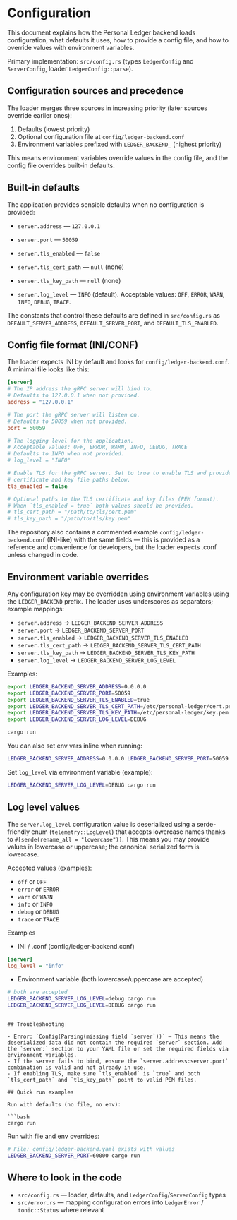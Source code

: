 # Configuration

This document explains how the Personal Ledger backend loads configuration, what defaults it uses, how to provide a config file, and how to override values with environment variables.

Primary implementation: `src/config.rs` (types `LedgerConfig` and `ServerConfig`, loader `LedgerConfig::parse`).

## Configuration sources and precedence

The loader merges three sources in increasing priority (later sources override earlier ones):

1. Defaults (lowest priority)
2. Optional configuration file at `config/ledger-backend.conf`
3. Environment variables prefixed with `LEDGER_BACKEND_` (highest priority)

This means environment variables override values in the config file, and the config file overrides built-in defaults.

## Built-in defaults

The application provides sensible defaults when no configuration is provided:

- `server.address` — `127.0.0.1`
- `server.port` — `50059`
- `server.tls_enabled` — `false`
- `server.tls_cert_path` — `null` (none)
- `server.tls_key_path` — `null` (none)

- `server.log_level` — `INFO` (default). Acceptable values: `OFF`, `ERROR`, `WARN`, `INFO`, `DEBUG`, `TRACE`.

The constants that control these defaults are defined in `src/config.rs` as `DEFAULT_SERVER_ADDRESS`, `DEFAULT_SERVER_PORT`, and `DEFAULT_TLS_ENABLED`.

## Config file format (INI/CONF)

The loader expects INI by default and looks for `config/ledger-backend.conf`. A minimal file looks like this:

```INI
[server]
# The IP address the gRPC server will bind to.
# Defaults to 127.0.0.1 when not provided.
address = "127.0.0.1"

# The port the gRPC server will listen on.
# Defaults to 50059 when not provided.
port = 50059

# The logging level for the application.
# Acceptable values: OFF, ERROR, WARN, INFO, DEBUG, TRACE
# Defaults to INFO when not provided.
# log_level = "INFO"

# Enable TLS for the gRPC server. Set to true to enable TLS and provide the
# certificate and key file paths below.
tls_enabled = false

# Optional paths to the TLS certificate and key files (PEM format).
# When `tls_enabled = true` both values should be provided.
# tls_cert_path = "/path/to/tls/cert.pem"
# tls_key_path = "/path/to/tls/key.pem"
```

The repository also contains a commented example `config/ledger-backend.conf` (INI-like) with the same fields — this is provided as a reference and convenience for developers, but the loader expects .conf unless changed in code.

## Environment variable overrides

Any configuration key may be overridden using environment variables using the `LEDGER_BACKEND` prefix. The loader uses underscores as separators; example mappings:

- `server.address` → `LEDGER_BACKEND_SERVER_ADDRESS`
- `server.port` → `LEDGER_BACKEND_SERVER_PORT`
- `server.tls_enabled` → `LEDGER_BACKEND_SERVER_TLS_ENABLED`
- `server.tls_cert_path` → `LEDGER_BACKEND_SERVER_TLS_CERT_PATH`
- `server.tls_key_path` → `LEDGER_BACKEND_SERVER_TLS_KEY_PATH`
 - `server.log_level` → `LEDGER_BACKEND_SERVER_LOG_LEVEL`

Examples:

```bash
export LEDGER_BACKEND_SERVER_ADDRESS=0.0.0.0
export LEDGER_BACKEND_SERVER_PORT=50059
export LEDGER_BACKEND_SERVER_TLS_ENABLED=true
export LEDGER_BACKEND_SERVER_TLS_CERT_PATH=/etc/personal-ledger/cert.pem
export LEDGER_BACKEND_SERVER_TLS_KEY_PATH=/etc/personal-ledger/key.pem
export LEDGER_BACKEND_SERVER_LOG_LEVEL=DEBUG

cargo run
```

You can also set env vars inline when running:

```bash
LEDGER_BACKEND_SERVER_ADDRESS=0.0.0.0 LEDGER_BACKEND_SERVER_PORT=50059 cargo run
```

Set `log_level` via environment variable (example):

```bash
LEDGER_BACKEND_SERVER_LOG_LEVEL=DEBUG cargo run
```

## Log level values

The `server.log_level` configuration value is deserialized using a serde-friendly enum
(`telemetry::LogLevel`) that accepts lowercase names thanks to `#[serde(rename_all = "lowercase")]`.
This means you may provide values in lowercase or uppercase; the canonical serialized form is lowercase.

Accepted values (examples):

- `off` or `OFF`
- `error` or `ERROR`
- `warn` or `WARN`
- `info` or `INFO`
- `debug` or `DEBUG`
- `trace` or `TRACE`

Examples

- INI / .conf (config/ledger-backend.conf)

```ini
[server]
log_level = "info"
```

- Environment variable (both lowercase/uppercase are accepted)

```bash
# both are accepted
LEDGER_BACKEND_SERVER_LOG_LEVEL=debug cargo run
LEDGER_BACKEND_SERVER_LOG_LEVEL=DEBUG cargo run
```
```

## Troubleshooting

- Error: `Config(Parsing(missing field `server`))` — This means the deserialized data did not contain the required `server` section. Add the `server:` section to your YAML file or set the required fields via environment variables.
- If the server fails to bind, ensure the `server.address:server.port` combination is valid and not already in use.
- If enabling TLS, make sure `tls_enabled` is `true` and both `tls_cert_path` and `tls_key_path` point to valid PEM files.

## Quick run examples

Run with defaults (no file, no env):

```bash
cargo run
```

Run with file and env overrides:

```bash
# File: config/ledger-backend.yaml exists with values
LEDGER_BACKEND_SERVER_PORT=60000 cargo run
```

## Where to look in the code

- `src/config.rs` — loader, defaults, and `LedgerConfig`/`ServerConfig` types
- `src/error.rs` — mapping configuration errors into `LedgerError` / `tonic::Status` where relevant
